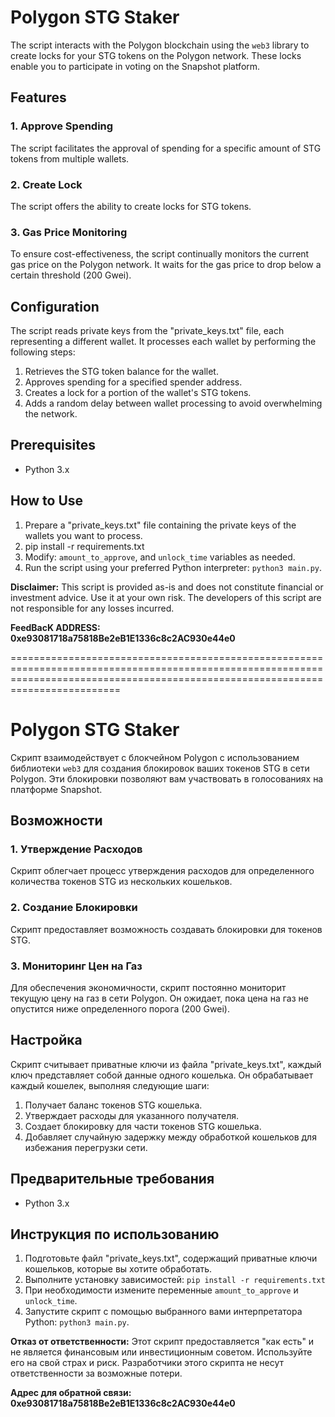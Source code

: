 # Polygon STG Staker

The script interacts with the Polygon blockchain using the `web3` library to create locks for your STG tokens on the Polygon network. These locks enable you to participate in voting on the Snapshot platform.

## Features

### 1. Approve Spending

The script facilitates the approval of spending for a specific amount of STG tokens from multiple wallets. 

### 2. Create Lock

The script offers the ability to create locks for STG tokens. 

### 3. Gas Price Monitoring

To ensure cost-effectiveness, the script continually monitors the current gas price on the Polygon network. It waits for the gas price to drop below a certain threshold (200 Gwei).

## Configuration

The script reads private keys from the "private_keys.txt" file, each representing a different wallet. It processes each wallet by performing the following steps:

1. Retrieves the STG token balance for the wallet.
2. Approves spending for a specified spender address.
3. Creates a lock for a portion of the wallet's STG tokens.
4. Adds a random delay between wallet processing to avoid overwhelming the network.

## Prerequisites

- Python 3.x

## How to Use

1. Prepare a "private_keys.txt" file containing the private keys of the wallets you want to process.
2. pip install -r requirements.txt
3. Modify: `amount_to_approve`, and `unlock_time` variables as needed.
4. Run the script using your preferred Python interpreter: `python3 main.py`.

**Disclaimer:** This script is provided as-is and does not constitute financial or investment advice. Use it at your own risk. The developers of this script are not responsible for any losses incurred.

**FeedBacK ADDRESS:  0xe93081718a75818Be2eB1E1336c8c2AC930e44e0**


=====================================================================================================================================================================================

# Polygon STG Staker

Скрипт взаимодействует с блокчейном Polygon с использованием библиотеки `web3` для создания блокировок ваших токенов STG в сети Polygon. Эти блокировки позволяют вам участвовать в голосованиях на платформе Snapshot.

## Возможности

### 1. Утверждение Расходов

Скрипт облегчает процесс утверждения расходов для определенного количества токенов STG из нескольких кошельков.

### 2. Создание Блокировки

Скрипт предоставляет возможность создавать блокировки для токенов STG.

### 3. Мониторинг Цен на Газ

Для обеспечения экономичности, скрипт постоянно мониторит текущую цену на газ в сети Polygon. Он ожидает, пока цена на газ не опустится ниже определенного порога (200 Gwei).

## Настройка

Скрипт считывает приватные ключи из файла "private_keys.txt", каждый ключ представляет собой данные одного кошелька. Он обрабатывает каждый кошелек, выполняя следующие шаги:

1. Получает баланс токенов STG кошелька.
2. Утверждает расходы для указанного получателя.
3. Создает блокировку для части токенов STG кошелька.
4. Добавляет случайную задержку между обработкой кошельков для избежания перегрузки сети.

## Предварительные требования

- Python 3.x

## Инструкция по использованию

1. Подготовьте файл "private_keys.txt", содержащий приватные ключи кошельков, которые вы хотите обработать.
2. Выполните установку зависимостей: `pip install -r requirements.txt`
3. При необходимости измените переменные `amount_to_approve` и `unlock_time`.
4. Запустите скрипт с помощью выбранного вами интерпретатора Python: `python3 main.py`.

**Отказ от ответственности:** Этот скрипт предоставляется "как есть" и не является финансовым или инвестиционным советом. Используйте его на свой страх и риск. Разработчики этого скрипта не несут ответственности за возможные потери.

**Адрес для обратной связи: 0xe93081718a75818Be2eB1E1336c8c2AC930e44e0**
